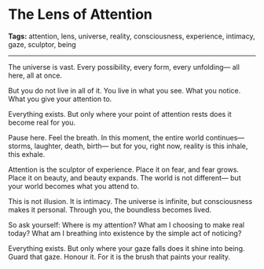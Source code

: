 # The Lens of Attention

**Tags:** attention, lens, universe, reality, consciousness, experience, intimacy, gaze, sculptor, being

---

The universe is vast.
Every possibility,
every form,
every unfolding—
all here, all at once.

But you do not live in all of it.
You live in what you see.
What you notice.
What you give your attention to.

Everything exists.
But only where your point of attention rests
does it become real for you.

Pause here.
Feel the breath.
In this moment,
the entire world continues—
storms, laughter, death, birth—
but for you, right now,
reality is this inhale,
this exhale.

Attention is the sculptor of experience.
Place it on fear,
and fear grows.
Place it on beauty,
and beauty expands.
The world is not different—
but your world becomes what you attend to.

This is not illusion.
It is intimacy.
The universe is infinite,
but consciousness makes it personal.
Through you,
the boundless becomes lived.

So ask yourself:
Where is my attention?
What am I choosing to make real today?
What am I breathing into existence
by the simple act of noticing?

Everything exists.
But only where your gaze falls
does it shine into being.
Guard that gaze.
Honour it.
For it is the brush
that paints your reality.
